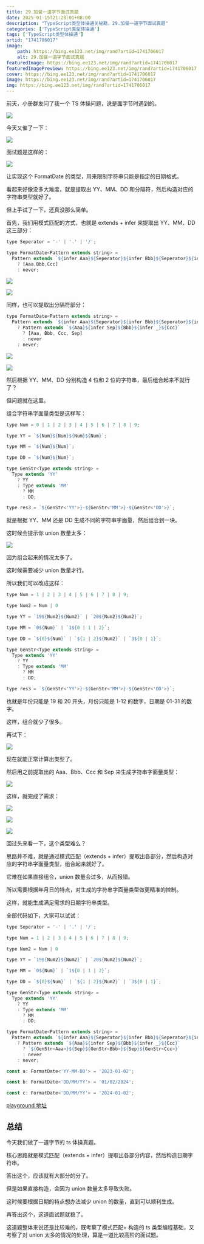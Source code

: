 ```yaml
---
title: 29.加餐一道字节面试真题
date: 2025-01-15T21:28:01+08:00
description: "TypeScript类型体操通关秘籍，29.加餐一道字节面试真题"
categories: ['TypeScript类型体操通']
tags: ['TypeScript类型体操通']
artid: "1741706017"
image:
    path: https://bing.ee123.net/img/rand?artid=1741706017
    alt: 29.加餐一道字节面试真题
featuredImage: https://bing.ee123.net/img/rand?artid=1741706017
featuredImagePreview: https://bing.ee123.net/img/rand?artid=1741706017
cover: https://bing.ee123.net/img/rand?artid=1741706017
image: https://bing.ee123.net/img/rand?artid=1741706017
img: https://bing.ee123.net/img/rand?artid=1741706017
---
```


前天，小册群友问了我一个 TS 体操问题，说是面字节时遇到的。

![](https://p9-juejin.byteimg.com/tos-cn-i-k3u1fbpfcp/ac06972003d74c30a831827d379a042c~tplv-k3u1fbpfcp-jj-mark:0:0:0:0:q75.image#?w=792&h=376&s=142698&e=png&b=f9f9f9)

今天又催了一下：

![](https://p6-juejin.byteimg.com/tos-cn-i-k3u1fbpfcp/838cef3458bb4853a26713c7cd8fe890~tplv-k3u1fbpfcp-jj-mark:0:0:0:0:q75.image#?w=1066&h=494&s=125473&e=png&b=f3f2f2)

面试题是这样的：

![](https://p3-juejin.byteimg.com/tos-cn-i-k3u1fbpfcp/71d42300aca9402cb7af99261b552e44~tplv-k3u1fbpfcp-jj-mark:0:0:0:0:q75.image#?w=1362&h=392&s=80451&e=jpg&b=fefcfc)

让实现这个 FormatDate 的类型，用来限制字符串只能是指定的日期格式。

看起来好像没多大难度，就是提取出 YY、MM、DD 和分隔符，然后构造对应的字符串类型就好了。

但上手试了一下，还真没那么简单。

首先，我们用模式匹配的方式，也就是 extends + infer 来提取出 YY、MM、DD 这三部分：

```javascript
type Seperator = '-' | '.' | '/';

type FormatDate<Pattern extends string> = 
  Pattern extends `${infer Aaa}${Seperator}${infer Bbb}${Seperator}${infer Ccc}`
    ? [Aaa,Bbb,Ccc]
    : never;
```

![](https://p3-juejin.byteimg.com/tos-cn-i-k3u1fbpfcp/fd3845eadcfb479e8d367847600019f6~tplv-k3u1fbpfcp-jj-mark:0:0:0:0:q75.image#?w=526&h=110&s=17286&e=png&b=fbfbfa)

![](https://p1-juejin.byteimg.com/tos-cn-i-k3u1fbpfcp/270cc21e76864a3ab642f9db0a5dc64a~tplv-k3u1fbpfcp-jj-mark:0:0:0:0:q75.image#?w=522&h=106&s=18515&e=png&b=f9f9f8)

同样，也可以提取出分隔符部分：

```javascript
type FormatDate<Pattern extends string> = 
  Pattern extends `${infer Aaa}${Seperator}${infer Bbb}${Seperator}${infer Ccc}`
    ? Pattern extends `${Aaa}${infer Sep}${Bbb}${infer _}${Ccc}`
      ? [Aaa, Bbb, Ccc, Sep]
      : never
    : never;
```

![](https://p6-juejin.byteimg.com/tos-cn-i-k3u1fbpfcp/20e6bad93ad746b1a6034909e4417471~tplv-k3u1fbpfcp-jj-mark:0:0:0:0:q75.image#?w=574&h=112&s=17671&e=png&b=fafaf9)

![](https://p6-juejin.byteimg.com/tos-cn-i-k3u1fbpfcp/ef4b9f2d059b448d832df7a1e78d4818~tplv-k3u1fbpfcp-jj-mark:0:0:0:0:q75.image#?w=586&h=110&s=19264&e=png&b=f9f9f8)

然后根据 YY、MM、DD 分别构造 4 位和 2 位的字符串，最后组合起来不就行了？

但问题就在这里。

组合字符串字面量类型是这样写：

```javascript
type Num = 0 | 1 | 2 | 3 | 4 | 5 | 6 | 7 | 8 | 9;

type YY = `${Num}${Num}${Num}${Num}`;

type MM = `${Num}${Num}`;

type DD = `${Num}${Num}`;

type GenStr<Type extends string> = 
  Type extends 'YY'
    ? YY
    : Type extends 'MM'
      ? MM
      : DD;

type res3 = `${GenStr<'YY'>}-${GenStr<'MM'>}-${GenStr<'DD'>}`;
```

就是根据 YY、MM 还是 DD 生成不同的字符串字面量，然后组合到一块。

这时候会提示你 union 数量太多：

![](https://p9-juejin.byteimg.com/tos-cn-i-k3u1fbpfcp/e80e325feab94b1ab0ca22c42c2e53db~tplv-k3u1fbpfcp-jj-mark:0:0:0:0:q75.image#?w=1024&h=146&s=40207&e=png&b=f4f3f3)

因为组合起来的情况太多了。

这时候需要减少 union 数量才行。

所以我们可以改成这样：

```javascript
type Num = 1 | 2 | 3 | 4 | 5 | 6 | 7 | 8 | 9;

type Num2 = Num | 0

type YY = `19${Num2}${Num2}` | `20${Num2}${Num2}`;

type MM = `0${Num}` | `1${0 | 1 | 2}`;

type DD = `${0}${Num}` | `${1 | 2}${Num2}` | `3${0 | 1}`;

type GenStr<Type extends string> = 
  Type extends 'YY'
    ? YY
    : Type extends 'MM'
      ? MM
      : DD;

type res3 = `${GenStr<'YY'>}-${GenStr<'MM'>}-${GenStr<'DD'>}`;
```
也就是年份只能是 19 和 20 开头，月份只能是 1-12 的数字，日期是 01-31 的数字。

这样，组合就少了很多。

再试下：

![](https://p1-juejin.byteimg.com/tos-cn-i-k3u1fbpfcp/fcfd10b12c814b6ea4cec7725602e87e~tplv-k3u1fbpfcp-jj-mark:0:0:0:0:q75.image#?w=924&h=144&s=39715&e=png&b=f9f9f8)

现在就能正常计算出类型了。

然后用之前提取出的 Aaa、Bbb、Ccc 和 Sep 来生成字符串字面量类型：

![](https://p6-juejin.byteimg.com/tos-cn-i-k3u1fbpfcp/ffea0be3132445af978f7224a87ab420~tplv-k3u1fbpfcp-jj-mark:0:0:0:0:q75.image#?w=1044&h=218&s=62961&e=png&b=fffffe)

这样，就完成了需求：

![](https://p3-juejin.byteimg.com/tos-cn-i-k3u1fbpfcp/57c4971029884ee99c3ab7513093f6dd~tplv-k3u1fbpfcp-jj-mark:0:0:0:0:q75.image#?w=688&h=152&s=28287&e=png&b=f9f9f8)

![](https://p1-juejin.byteimg.com/tos-cn-i-k3u1fbpfcp/a31f07990527418d8f772372a09b0701~tplv-k3u1fbpfcp-jj-mark:0:0:0:0:q75.image#?w=726&h=146&s=29465&e=png&b=f9f9f8)

![](https://p3-juejin.byteimg.com/tos-cn-i-k3u1fbpfcp/372ac30da6f44f019ed6747f43a90321~tplv-k3u1fbpfcp-jj-mark:0:0:0:0:q75.image#?w=736&h=286&s=54857&e=png&b=f5f5f5)

回过头来看一下，这个类型难么？

思路并不难，就是通过模式匹配（extends + infer）提取出各部分，然后构造对应的字符串字面量类型，组合起来就好了。

它难在如果直接组合，union 数量会过多，从而报错。

所以需要根据年月日的特点，对生成的字符串字面量类型做更精准的控制。

这样，就能生成满足需求的日期字符串类型。

全部代码如下，大家可以试试：

```javascript
type Seperator = '-' | '.' | '/';

type Num = 1 | 2 | 3 | 4 | 5 | 6 | 7 | 8 | 9;

type Num2 = Num | 0

type YY = `19${Num2}${Num2}` | `20${Num2}${Num2}`;

type MM = `0${Num}` | `1${0 | 1 | 2}`;

type DD = `${0}${Num}` | `${1 | 2}${Num2}` | `3${0 | 1}`;

type GenStr<Type extends string> = 
  Type extends 'YY'
    ? YY
    : Type extends 'MM'
      ? MM
      : DD;

type FormatDate<Pattern extends string> = 
  Pattern extends `${infer Aaa}${Seperator}${infer Bbb}${Seperator}${infer Ccc}`
    ? Pattern extends `${Aaa}${infer Sep}${Bbb}${infer _}${Ccc}`
      ? `${GenStr<Aaa>}${Sep}${GenStr<Bbb>}${Sep}${GenStr<Ccc>}`
      : never
    : never;

const a: FormatDate<'YY-MM-DD'> = '2023-01-02';

const b: FormatDate<'DD/MM/YY'> = '01/02/2024';

const c: FormatDate<'DD/MM/YY'> = '2024-01-02';
```

[playground 地址](https://www.typescriptlang.org/play?ssl=44&ssc=1&pln=13&pc=1#code/FAegVGwARlgZGYO7dBY-4PO1ANzoADlBUcgFwJ4AOApoN4+g0eqAw-4BSugcXKBlfoPrmgnk6BR1oG+mgL6mA8FoPD6gIW6B1bUBk3oCY5aLEDR8oAVtJOKjyAYgHsATgFsAhjgAiWogB4ARNu0BaALLnTATWuGAfHPmBBRUAd0YNGAuOVkx5UAMZKAHYAzjhQACZ6AFxQyupaujgGxmaWNnb2UAC8UIYAjABMpkWmhQAMhQAshlAAPnmllWWVNQDcTlCAsHJuHiLenYGh4VHJsfGaOnpGJhZWtg45jaWlFdW1DQXF+autG43bh3v1UAB053KcvID0poCAxoBYmoCznoBgSoApaUJIhqb7hqc-IIZxCBgMB8MQoABlIjEFRaVRLADkpgRJwRpxRDQRIARHVBhCIUAAcgBXNRLfInQonADMJyqJwArCcAGwnADsJwAHCcAJy4sEEklqKm5IUncoggVQWxLAAG+R5ABIAN5CwoAXxVavVspOsoqWtJGsNwp1-PxUEscvKJp1evyKvKJwpDQ1svN4JMcsdmtVpLtDVlKpdUGNftNusD1MdzrNkotAHEiEEITgVPoACoWogAD2SQQiISgYRUAEsggBzLK5aBQLPg3P5wtQBG2BG1+QAfml1g7UFi9YJjeTzYRlnbfj83csffksRMHoJE0S0wAClpkioglBhwWiyXy1WlrX1zhN9vd82g8rywAzIgqKAAQQ0Gl9UJhcJUvrvD6gACEACNAPfaEHy-H8gnvR8AGF-H8HU+27U9zx3PMRyLa8XzfFVf0fD9fSAkDcKgv8AH1fTghDZVnKBu2vJMUzTfRsPsUCCF9RjU3TIi2JVAiVS45iqLYmjJznKAgiIAA3B8+1iKTZJUXEhjCKANHGVRJiSAxW2sOZTBMBFqxbNZqVMcp8gswocRBVTwkAzSEimZJ9AREwQEsEA2xMhFLJASoQDWKpbOAeyAic7Tpnc7RPPMbzrGMxFgosqzKlCoA)

## 总结

今天我们做了一道字节的 ts 体操真题。

核心思路就是模式匹配（extends + infer）提取出各部分内容，然后构造日期字符串。

答出这个，应该就有大部分的分了。

但是如果直接构造，会因为 union 数量太多导致失败。

这时候要根据日期的特点想办法减少 union 的数量，直到可以顺利生成。

再答出这个，这道面试题就稳了。

这道题整体来说还是比较难的，既考察了模式匹配+ 构造的 ts 类型编程基础，又考察了对 union 太多的情况的处理，算是一道比较高阶的面试题。
